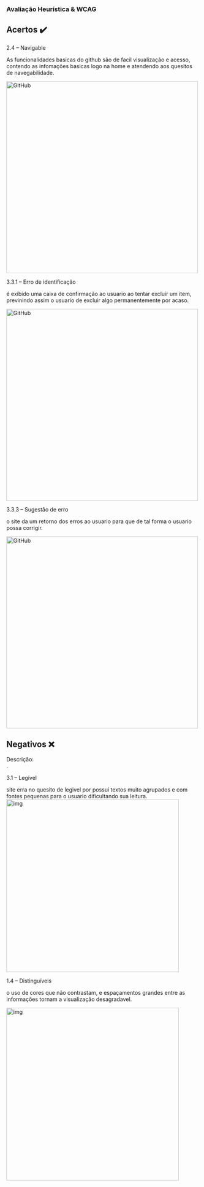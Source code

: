 
### Avaliação Heurística & WCAG

## Acertos :heavy_check_mark:

2.4 – Navigable

As funcionalidades basicas do github são de facil visualização e acesso, contendo as infomações basicas logo na home e atendendo aos quesitos de navegabilidade.

<img alt="GitHub" align=center height="500em" src="https://i.imgur.com/jfN79vI.png">

3.3.1 – Erro de identificação

é exibido uma caixa de confirmação ao usuario ao tentar excluir um item, previnindo assim o usuario de excluir algo permanentemente por acaso.

<img alt="GitHub" align=center height="500em" src="https://i.imgur.com/0wYQnpn.png">

3.3.3 – Sugestão de erro

o site da um retorno dos erros ao usuario para que de tal forma o usuario possa corrigir.

<img alt="GitHub" align=center height="500em" src="https://i.imgur.com/7ynpbFA.png">

## Negativos :x:

<p>Descrição: <br>.</p>
3.1 – Legível

site erra no quesito de legivel por possui textos muito agrupados e com fontes pequenas para o usuario dificultando sua leitura.
<img alt="img" height="450em" src="https://i.imgur.com/KYrBL1l.png">

1.4 – Distinguíveis

o uso de cores que não contrastam, e espaçamentos grandes entre as informações tornam a visualização desagradavel.

<img alt="img" height="450em" src="https://i.imgur.com/xxnXwwy.png">
